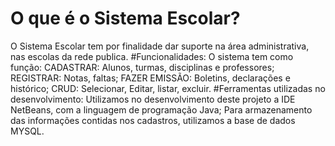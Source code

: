 # O que é o Sistema Escolar? 
O Sistema Escolar tem por finalidade dar suporte na área administrativa,
nas escolas da rede publica. 
#Funcionalidades:
O sistema tem como função: 
CADASTRAR: 
Alunos, turmas, disciplinas e professores; 
REGISTRAR: 
Notas, faltas; 
FAZER EMISSÃO: 
Boletins, declarações e histórico;
CRUD:
Selecionar, Editar, listar, excluir. 
#Ferramentas utilizadas no desenvolvimento:
Utilizamos no desenvolvimento deste projeto a IDE NetBeans, com a linguagem de programação Java; 
Para armazenamento das informações contidas nos cadastros, utilizamos a base de dados MYSQL.
